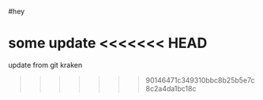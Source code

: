 #hey

some update
<<<<<<< HEAD
=======

update from git kraken
>>>>>>> 90146471c349310bbc8b25b5e7c8c2a4da1bc18c
